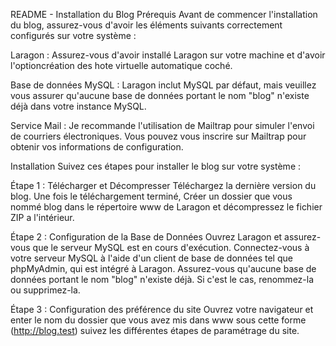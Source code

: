 README - Installation du Blog
Prérequis
Avant de commencer l'installation du blog, assurez-vous d'avoir les éléments suivants correctement configurés sur votre système :

Laragon : Assurez-vous d'avoir installé Laragon sur votre machine et d'avoir l'optioncréation des hote virtuelle automatique coché.

Base de données MySQL : Laragon inclut MySQL par défaut, mais veuillez vous assurer qu'aucune base de données portant le nom "blog" n'existe déjà dans votre instance MySQL.

Service Mail : Je recommande l'utilisation de Mailtrap pour simuler l'envoi de courriers électroniques. Vous pouvez vous inscrire sur Mailtrap pour obtenir vos informations de configuration.

Installation
Suivez ces étapes pour installer le blog sur votre système :

Étape 1 : Télécharger et Décompresser
Téléchargez la dernière version du blog.
Une fois le téléchargement terminé,
Créer un dossier que vous nommé blog dans le répertoire www de Laragon et décompressez le fichier ZIP a l'intérieur.

Étape 2 : Configuration de la Base de Données
Ouvrez Laragon et assurez-vous que le serveur MySQL est en cours d'exécution.
Connectez-vous à votre serveur MySQL à l'aide d'un client de base de données tel que phpMyAdmin, qui est intégré à Laragon. Assurez-vous qu'aucune base de données portant le nom "blog" n'existe déjà. Si c'est le cas, renommez-la ou supprimez-la.

Étape 3 : Configuration des préférence du site
Ouvrez votre navigateur et enter le nom du dossier que vous avez mis dans www sous cette forme (http://blog.test)
suivez les différentes étapes de paramétrage du site.
